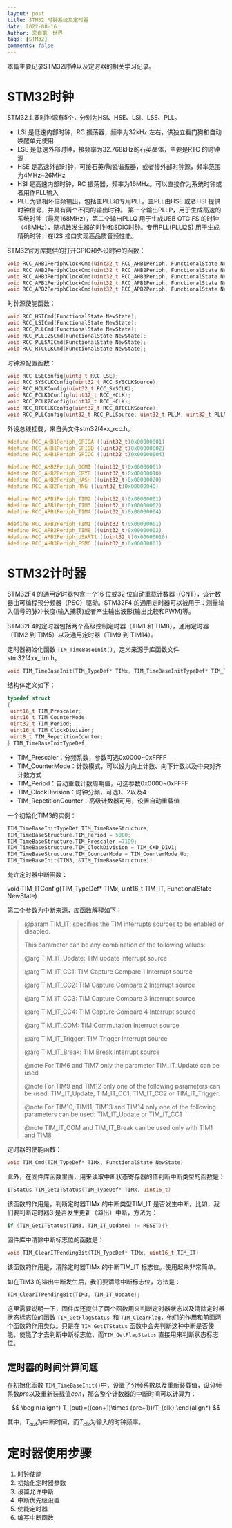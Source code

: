 ```yaml
---
layout: post
title: STM32 时钟系统及定时器
date: 2022-08-16
Author: 来自第一世界
tags: [STM32]
comments: false
---
```

本篇主要记录STM32时钟以及定时器的相关学习记录。

# STM32时钟

STM32主要时钟源有5个，分别为HSI、HSE、LSI、LSE、PLL。

* LSI 是低速内部时钟，RC 振荡器，频率为32kHz 左右，供独立看门狗和自动唤醒单元使用
* LSE 是低速外部时钟，接频率为32.768kHz的石英晶体，主要是RTC 的时钟源
* HSE 是高速外部时钟，可接石英/陶瓷谐振器，或者接外部时钟源，频率范围为4MHz~26MHz
* HSI 是高速内部时钟，RC 振荡器，频率为16MHz。可以直接作为系统时钟或者用作PLL输入
* PLL 为锁相环倍频输出，包括主PLL和专用PLL。主PLL由HSE 或者HSI 提供时钟信号，并具有两个不同的输出时钟。
  第一个输出PLLP，用于生成高速的系统时钟（最高168MHz），第二个输出PLLQ 用于生成USB OTG FS 的时钟（48MHz），随机数发生器的时钟和SDIO时钟。专用PLL(PLLI2S) 用于生成精确时钟，在I2S 接口实现高品质音频性能。

STM32官方库提供的打开GPIO和外设时钟的函数：

```c
void RCC_AHB1PeriphClockCmd(uint32_t RCC_AHB1Periph, FunctionalState NewState);
void RCC_AHB2PeriphClockCmd(uint32_t RCC_AHB2Periph, FunctionalState NewState);
void RCC_AHB3PeriphClockCmd(uint32_t RCC_AHB3Periph, FunctionalState NewState);
void RCC_APB1PeriphClockCmd(uint32_t RCC_APB1Periph, FunctionalState NewState);
void RCC_APB2PeriphClockCmd(uint32_t RCC_APB2Periph, FunctionalState NewState);
```

时钟源使能函数：

```c
void RCC_HSICmd(FunctionalState NewState);
void RCC_LSICmd(FunctionalState NewState);
void RCC_PLLCmd(FunctionalState NewState);
void RCC_PLLI2SCmd(FunctionalState NewState);
void RCC_PLLSAICmd(FunctionalState NewState);
void RCC_RTCCLKCmd(FunctionalState NewState);
```

时钟源配置函数：

```c
void RCC_LSEConfig(uint8_t RCC_LSE);
void RCC_SYSCLKConfig(uint32_t RCC_SYSCLKSource);
void RCC_HCLKConfig(uint32_t RCC_SYSCLK);
void RCC_PCLK1Config(uint32_t RCC_HCLK);
void RCC_PCLK2Config(uint32_t RCC_HCLK);
void RCC_RTCCLKConfig(uint32_t RCC_RTCCLKSource);
void RCC_PLLConfig(uint32_t RCC_PLLSource, uint32_t PLLM, uint32_t PLLN, uint32_t PLLP, uint32_t PLLQ);
```

外设总线挂载，来自头文件stm32f4xx_rcc.h。

```c
#define RCC_AHB1Periph_GPIOA ((uint32_t)0x00000001)
#define RCC_AHB1Periph_GPIOB ((uint32_t)0x00000002)
#define RCC_AHB1Periph_GPIOC ((uint32_t)0x00000004)

#define RCC_AHB2Periph_DCMI ((uint32_t)0x00000001)
#define RCC_AHB2Periph_CRYP ((uint32_t)0x00000010)
#define RCC_AHB2Periph_HASH ((uint32_t)0x00000020)
#define RCC_AHB2Periph_RNG ((uint32_t)0x00000040)

#define RCC_APB1Periph_TIM2 ((uint32_t)0x00000001)
#define RCC_APB1Periph_TIM3 ((uint32_t)0x00000002)
#define RCC_APB1Periph_TIM4 ((uint32_t)0x00000004)

#define RCC_APB2Periph_TIM1 ((uint32_t)0x00000001)
#define RCC_APB2Periph_TIM8 ((uint32_t)0x00000002)
#define RCC_APB2Periph_USART1 ((uint32_t)0x00000010)
#define RCC_AHB3Periph_FSMC ((uint32_t)0x00000001)
```


# STM32计时器

STM32F4 的通用定时器包含一个16 位或32 位自动重载计数器（CNT），该计数器由可编程预分频器（PSC）驱动。STM32F4 的通用定时器可以被用于：测量输入信号的脉冲长度(输入捕获)或者产生输出波形(输出比较和PWM)等。

STM32F4的定时器包括两个高级控制定时器（TIM1 和 TIM8），通用定时器（TIM2 到 TIM5）以及通用定时器（TIM9 到 TIM14）。

定时器初始化函数 `TIM_TimeBaseInit()`，定义来源于库函数文件stm32f4xx_tim.h。

```c
void TIM_TimeBaseInit(TIM_TypeDef* TIMx, TIM_TimeBaseInitTypeDef* TIM_TimeBaseInitStruct)
```

结构体定义如下：

```c
typedef struct
{
 uint16_t TIM_Prescaler;   
 uint16_t TIM_CounterMode;  
 uint32_t TIM_Period;  
 uint16_t TIM_ClockDivision;  
 uint8_t TIM_RepetitionCounter;  
} TIM_TimeBaseInitTypeDef;
```

* TIM_Prescaler：分频系数，参数可选0x0000~0xFFFF
* TIM_CounterMode：计数模式，可以设为向上计数、向下计数以及中央对齐计数方式
* TIM_Period：自动重载计数周期值，可选参数0x0000~0xFFFF
* TIM_ClockDivision：时钟分频，可选1、2以及4
* TIM_RepetitionCounter：高级计数器可用，设置自动重载值

一个初始化TIM3的实例：

```c
TIM_TimeBaseInitTypeDef TIM_TimeBaseStructure;
TIM_TimeBaseStructure.TIM_Period = 5000;
TIM_TimeBaseStructure.TIM_Prescaler =7199;
TIM_TimeBaseStructure.TIM_ClockDivision = TIM_CKD_DIV1;
TIM_TimeBaseStructure.TIM_CounterMode = TIM_CounterMode_Up;
TIM_TimeBaseInit(TIM3, &TIM_TimeBaseStructure);
```

允许定时器中断函数：

void TIM_ITConfig(TIM_TypeDef* TIMx, uint16_t TIM_IT, FunctionalState NewState)

第二个参数为中断来源，库函数解释如下：

> @param  TIM_IT: specifies the TIM interrupts sources to be enabled or disabled.
>
> This parameter can be any combination of the following values:
>
> @arg TIM_IT_Update: TIM update Interrupt source
>
> @arg TIM_IT_CC1: TIM Capture Compare 1 Interrupt source
>
> @arg TIM_IT_CC2: TIM Capture Compare 2 Interrupt source
>
> @arg TIM_IT_CC3: TIM Capture Compare 3 Interrupt source
>
> @arg TIM_IT_CC4: TIM Capture Compare 4 Interrupt source
>
> @arg TIM_IT_COM: TIM Commutation Interrupt source
>
> @arg TIM_IT_Trigger: TIM Trigger Interrupt source
>
> @arg TIM_IT_Break: TIM Break Interrupt source
>
> @note   For TIM6 and TIM7 only the parameter TIM_IT_Update can be used
>
> @note   For TIM9 and TIM12 only one of the following parameters can be used: TIM_IT_Update, TIM_IT_CC1, TIM_IT_CC2 or  TIM_IT_Trigger.
>
> @note   For TIM10, TIM11, TIM13 and TIM14 only one of the following parameters can be used: TIM_IT_Update or TIM_IT_CC1
>
> @note   TIM_IT_COM and TIM_IT_Break can be used only with TIM1 and TIM8

定时器的使能函数：

```c
void TIM_Cmd(TIM_TypeDef* TIMx, FunctionalState NewState)
```

此外，在固件库函数里面，用来读取中断状态寄存器的值判断中断类型的函数是：

```c
ITStatus TIM_GetITStatus(TIM_TypeDef* TIMx, uint16_t)
```

该函数的作用是，判断定时器TIMx 的中断类型TIM_IT 是否发生中断。比如，我们要判断定时器3 是否发生更新（溢出）中断，方法为：

```c
if (TIM_GetITStatus(TIM3, TIM_IT_Update) != RESET){}
```

固件库中清除中断标志位的函数是：

```c
void TIM_ClearITPendingBit(TIM_TypeDef* TIMx, uint16_t TIM_IT)
```

该函数的作用是，清除定时器TIMx 的中断TIM_IT 标志位。使用起来非常简单。

如在TIM3 的溢出中断发生后，我们要清除中断标志位，方法是：

```c
TIM_ClearITPendingBit(TIM3, TIM_IT_Update);
```

这里需要说明一下，固件库还提供了两个函数用来判断定时器状态以及清除定时器状态标志位的函数 `TIM_GetFlagStatus `和 `TIM_ClearFlag`，他们的作用和前面两个函数的作用类似。只是在 `TIM_GetITStatus` 函数中会先判断这种中断是否使能，使能了才去判断中断标志位，而`TIM_GetFlagStatus` 直接用来判断状态标志位。

## 定时器的时间计算问题

在初始化函数 `TIM_TimeBaseInit()`中，设置了分频系数以及重新装载值，设分频系数$pre$以及重新装载值$con$，那么整个计数器的中断时间可以计算为：

$$
\begin{align*}
	T_{out}=((con+1)\times (pre+1))/T_{clk}
\end{align*}
$$

其中，$T_{out}$为中断时间，而$T_{clk}$为输入的时钟频率。

# 定时器使用步骤

1. 时钟使能
2. 初始化定时器参数
3. 设置允许中断
4. 中断优先级设置
5. 使能定时器
6. 编写中断函数
